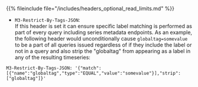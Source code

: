 {{% fileinclude file="/includes/headers_optional_read_limits.md" %}}

- `M3-Restrict-By-Tags-JSON`:  
 If this header is set it can ensure specific label matching is performed as part
of every query including series metadata endpoints. As an example, the following 
header would unconditionally cause `globaltag=somevalue` to be a part of all queries
issued regardless of if they include the label or not in a query and also strip the
"globaltag" from appearing as a label in any of the resulting timeseries:
```
M3-Restrict-By-Tags-JSON: '{"match":[{"name":"globaltag","type":"EQUAL","value":"somevalue"}],"strip":["globaltag"]}'
```
<br /><br />